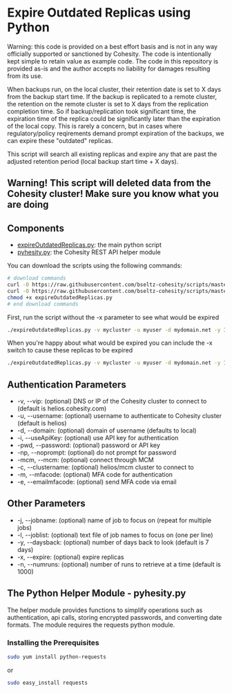 # Expire Outdated Replicas using Python

Warning: this code is provided on a best effort basis and is not in any way officially supported or sanctioned by Cohesity. The code is intentionally kept simple to retain value as example code. The code in this repository is provided as-is and the author accepts no liability for damages resulting from its use.

When backups run, on the local cluster, their retention date is set to X days from the backup start time. If the backup is replicated to a remote cluster, the retention on the remote cluster is set to X days from the replication completion time. So if backup/replication took significant time, the expiration time of the replica could be significantly later than the expiration of the local copy. This is rarely a concern, but in cases where regulatory/policy reqirements demand prompt expiration of the backups, we can expire these "outdated" replicas.

This script will search all existing replicas and expire any that are past the adjusted retention period (local backup start time + X days).

## Warning! This script will deleted data from the Cohesity cluster! Make sure you know what you are doing

## Components

* [expireOutdatedReplicas.py](https://raw.githubusercontent.com/bseltz-cohesity/scripts/master/python/expireOutdatedReplicas/expireOutdatedReplicas.py): the main python script
* [pyhesity.py](https://raw.githubusercontent.com/bseltz-cohesity/scripts/master/python/pyhesity/pyhesity.py): the Cohesity REST API helper module

You can download the scripts using the following commands:

```bash
# download commands
curl -O https://raw.githubusercontent.com/bseltz-cohesity/scripts/master/python/expireOutdatedReplicas/expireOutdatedReplicas.py
curl -O https://raw.githubusercontent.com/bseltz-cohesity/scripts/master/python/pyhesity.py
chmod +x expireOutdatedReplicas.py
# end download commands
```

First, run the script without the -x parameter to see what would be expired

```bash
./expireOutdatedReplicas.py -v mycluster -u myuser -d mydomain.net -y 14
```

When you're happy about what would be expired you can include the -x switch to cause these replicas to be expired

```bash
./expireOutdatedReplicas.py -v mycluster -u myuser -d mydomain.net -y 14 -x
```

## Authentication Parameters

* -v, --vip: (optional) DNS or IP of the Cohesity cluster to connect to (default is helios.cohesity.com)
* -u, --username: (optional) username to authenticate to Cohesity cluster (default is helios)
* -d, --domain: (optional) domain of username (defaults to local)
* -i, --useApiKey: (optional) use API key for authentication
* -pwd, --password: (optional) password or API key
* -np, --noprompt: (optional) do not prompt for password
* -mcm, --mcm: (optional) connect through MCM
* -c, --clustername: (optional) helios/mcm cluster to connect to
* -m, --mfacode: (optional) MFA code for authentication
* -e, --emailmfacode: (optional) send MFA code via email

## Other Parameters

* -j, --jobname: (optional) name of job to focus on (repeat for multiple jobs)
* -l, --joblist: (optional) text file of job names to focus on (one per line)
* -y, --daysback: (optional) number of days back to look (default is 7 days)
* -x, --expire: (optional) expire replicas
* -n, --numruns: (optional) number of runs to retrieve at a time (default is 1000)

## The Python Helper Module - pyhesity.py

The helper module provides functions to simplify operations such as authentication, api calls, storing encrypted passwords, and converting date formats. The module requires the requests python module.

### Installing the Prerequisites

```bash
sudo yum install python-requests
```

or

```bash
sudo easy_install requests
```
